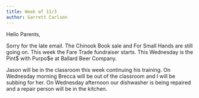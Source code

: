 ```yaml
---
title: Week of 11/3
author: Garrett Carlson
---
```


Hello Parents,

Sorry for the late email. The Chinook Book sale and For Small Hands are still going on. This week the Fare Trade fundraiser starts. This Wednesday is the Pint$ with Purpo$e at Ballard Beer Company.

Jason will be in the classroom this week continuing his training. On Wednesday morning Brecca will be out of the classroom and I will be subbing for her. On Wednesday afternoon our dishwasher is being repaired and a repair person will be in the kitchen.
